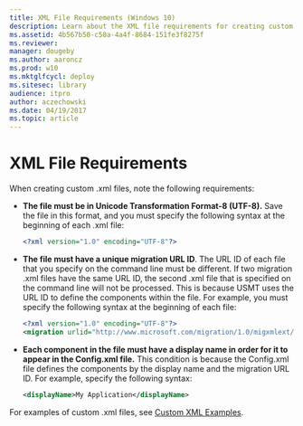 ```yaml
---
title: XML File Requirements (Windows 10)
description: Learn about the XML file requirements for creating custom .xml files, like the file must be in UTF-8 and have a unique migration URL ID.
ms.assetid: 4b567b50-c50a-4a4f-8684-151fe3f8275f
ms.reviewer: 
manager: dougeby
ms.author: aaroncz
ms.prod: w10
ms.mktglfcycl: deploy
ms.sitesec: library
audience: itpro
author: aczechowski
ms.date: 04/19/2017
ms.topic: article
---
```


# XML File Requirements


When creating custom .xml files, note the following requirements:

-   **The file must be in Unicode Transformation Format-8 (UTF-8).** Save the file in this format, and you must specify the following syntax at the beginning of each .xml file:

    ``` xml
    <?xml version="1.0" encoding="UTF-8"?>
    ```

-   **The file must have a unique migration URL ID**. The URL ID of each file that you specify on the command line must be different. If two migration .xml files have the same URL ID, the second .xml file that is specified on the command line will not be processed. This is because USMT uses the URL ID to define the components within the file. For example, you must specify the following syntax at the beginning of each file:

    ``` xml
    <?xml version="1.0" encoding="UTF-8"?>
    <migration urlid="http://www.microsoft.com/migration/1.0/migxmlext/<CustomFileName>">
    ```

-   **Each component in the file must have a display name in order for it to appear in the Config.xml file.** This condition is because the Config.xml file defines the components by the display name and the migration URL ID. For example, specify the following syntax:

    ``` xml
    <displayName>My Application</displayName>
    ```

For examples of custom .xml files, see [Custom XML Examples](usmt-custom-xml-examples.md).

 

 





